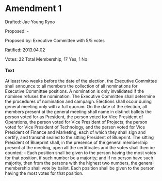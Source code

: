 # Amendment 1
Drafted: Jae Young Ryoo

Proposed: -

Proposed by: Executive Committee with 5/5 votes

Ratified: 2013.04.02

Votes: 22 Total Membership, 17 Yes, 1 No

#### Text
At least two weeks before the date of the election, the Executive Committee shall announce to all members the collection of all nominations for Executive Committee positions. A nomination is only invalidated if the nominee refuses the nomination. The Executive Committee shall determine the procedures of nomination and campaign. Elections shall occur during general meeting only with a full quorum. On the date of the election, all members present at the general meeting shall name in distinct ballots the person voted for as President, the person voted for Vice President of Operations, the person voted for Vice President of Projects, the person voted for Vice President of Technology, and the person voted for Vice President of Finance and Marketing, each of which they shall sign and certify, and transmit sealed to the sitting President of Blueprint. The sitting President of Blueprint shall, in the presence of the general membership present at the meeting, open all the certificates and the votes shall then be counted; - Each position shall be given to the person having the most votes for that position, if such number be a majority; and if no person have such majority, then from the persons with the highest two numbers, the general membership shall vote by ballot. Each position shall be given to the person having the most votes for that position.